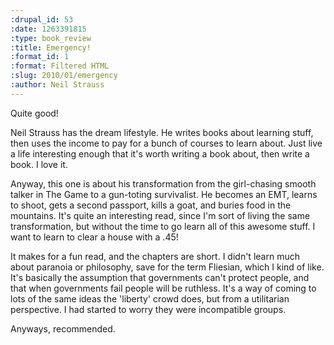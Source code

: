 ```yaml
--- 
:drupal_id: 53
:date: 1263391815
:type: book_review
:title: Emergency!
:format_id: 1
:format: Filtered HTML
:slug: 2010/01/emergency
:author: Neil Strauss
---
```

Quite good!

Neil Strauss has the dream lifestyle.  He writes books about learning stuff, then uses the income to pay for a bunch of courses to learn about.  Just live a life interesting enough that it's worth writing a book about, then write a book.  I love it.

Anyway, this one is about his transformation from the girl-chasing smooth talker in The Game to a gun-toting survivalist.  He becomes an EMT, learns to shoot, gets a second passport, kills a goat, and buries food in the mountains.  It's quite an interesting read, since I'm sort of living the same transformation, but without the time to go learn all of this awesome stuff.  I want to learn to clear a house with a .45!

It makes for a fun read, and the chapters are short.  I didn't learn much about paranoia or philosophy, save for the term Fliesian, which I kind of like.  It's basically the assumption that governments can't protect people, and that when governments fail people will be ruthless.  It's a way of coming to lots of the same ideas the 'liberty' crowd does, but from a utilitarian perspective.  I had started to worry they were incompatible groups.

Anyways, recommended.
